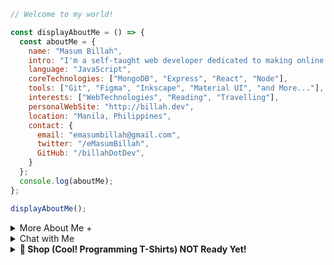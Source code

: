 
```javascript
// Welcome to my world!

const displayAboutMe = () => {
  const aboutMe = {
    name: "Masum Billah",
    intro: "I'm a self-taught web developer dedicated to making online dreams a reality.",
    language: "JavaScript",
    coreTechnologies: ["MongoDB", "Express", "React", "Node"],
    tools: ["Git", "Figma", "Inkscape", "Material UI", "and More..."],
    interests: ["WebTechnologies", "Reading", "Travelling"],
    personalWebSite: "http://billah.dev",
    location: "Manila, Philippines",
    contact: {
      email: "emasumbillah@gmail.com",
      twitter: "/eMasumBillah",
      GitHub: "/billahDotDev",
    }
  };
  console.log(aboutMe);
};

displayAboutMe();
```


<details> 
<summary>More About Me &#43;</summary>
  
```html
🙂 My Story:
I am passionate about JavaScript and web technologies. Before the pandemic, I was a struggling entrepreneur in the clothing industry.
'Cotton Logic' is a company where I hustled as a rainmaker. My business had its ups and downs, which were stressful, but I was learning
something new every day. During the pandemic, I decided to bring my passion into the business. Nowadays, two roles in my real-life game are:
'Web Development Service' and Rainmaking for 'Cotton Logic'. 

👩‍💻 I Speak:
English, Bangla(Native), Taglish, Hindi, and of course JavaScript!

🎓 Certification:
I'm a Bangladesh University of Engineering and Technology (BUET) certified full-stack web developer
on a journey of modern web mastery at the University of Helsinki.

```
</details>

<details> 
<summary>Chat with Me</summary>
<pre> 
There are times when you need someone to listen or give some advice. Book a slot to chat - anything from personal to career, 
Web Development, Graphic design, Digital Marketing, T-Shirt Business, and Mental Health.

<br />
The slots for May and June are fully booked. 
Availability for July will be announced in June on my Twitter account. You can fill out the <a href="https://app.grammarly.com/">Google Form</a> for the programming T-shirt business to get a quick response.
</pre>

</details>

<details>
<summary><strong>🛒 Shop (Cool! Programming T-Shirts) NOT Ready Yet!</strong></summary>

(Not yet ready! I'll upload the products soon...)

<br>
<br>

# Welcome to Cot Log Online Store

<br>
<br>

<table style="width: 100%;">
  <tr>
    <td align="center" valign="top" style="width: 20%;">
      <img src="https://images.unsplash.com/photo-1581655353564-df123a1eb820?w=500&auto=format&fit=crop&q=60&ixlib=rb-4.0.3&ixid=M3wxMjA3fDB8MHxzZWFyY2h8Mnx8dCUyMHNoaXJ0c3xlbnwwfHwwfHx8MA%3D%3D" style="max-width: 100%;" width="auto">
      <br>
      <strong>JavaScript Men's T-shirt (JST)</strong>
      <br>
      Price: $0.00
    </td>
    <td align="center" valign="top" style="width: 20%;">
      <img src="https://images.unsplash.com/photo-1583743814966-8936f5b7be1a?w=500&auto=format&fit=crop&q=60&ixlib=rb-4.0.3&ixid=M3wxMjA3fDB8MHxzZWFyY2h8NHx8dCUyMHNoaXJ0c3xlbnwwfHwwfHx8MA%3D%3D" style="max-width: 100%;" width="auto">
      <br>
      <strong>Python Men's T-shirt (PT)</strong>
      <br>
      Price: $0.00
    </td>
    <td align="center" valign="top" style="width: 20%;">
      <img src="https://m.me.png" style="max-width: 100%;" width="auto">
      <br>
      <strong>Java Men's T-shirt (JT)</strong>
      <br>
      Price: $0.00
    </td>
    <td align="center" valign="top" style="width: 20%;">
      <img src="https://example.com/image4.png" style="max-width: 100%;" width="auto">
      <br>
      <strong>Another T-shirt (AT)</strong>
      <br>
      Price: $0.00
    </td>
    <td align="center" valign="top" style="width: 20%;">
      <img src="https://example.com/image5.png" style="max-width: 100%;" width="auto">
      <br>
      <strong>Yet Another T-shirt (YAT)</strong>
      <br>
      Price: $0.00
    </td>
  </tr>
  <tr>
    <td align="center" valign="top" style="width: 20%;">
      <img src="https://example.com/image6.png" style="max-width: 100%;" width="auto">
      <br>
      <strong>And Another T-shirt (AAT)</strong>
      <br>
      Price: $0.00
    </td>
    <td align="center" valign="top" style="width: 20%;">
      <img src="https://example.com/image7.png" style="max-width: 100%;" width="auto">
      <br>
      <strong>Cool T-shirt (CT)</strong>
      <br>
      Price: $0.00
    </td>
    <td align="center" valign="top" style="width: 20%;">
      <img src="https://example.com/image8.png" style="max-width: 100%;" width="auto">
      <br>
      <strong>Awesome T-shirt (AT)</strong>
      <br>
      Price: $0.00
    </td>
    <td align="center" valign="top" style="width: 20%;">
      <img src="https://example.com/image9.png" style="max-width: 100%;" width="auto">
      <br>
      <strong>Funky T-shirt (FT)</strong>
      <br>
      Price: $0.00
    </td>
    <td align="center" valign="top" style="width: 20%;">
      <img src="https://example.com/image10.png" style="max-width: 100%;" width="auto">
      <br>
      <strong>Geeky T-shirt (GT)</strong>
      <br>
      Price: $0.00
    </td>
  </tr>
  <tr>
    <td align="center" valign="top" style="width: 20%;">
      <img src="https://example.com/image11.png" style="max-width: 100%;" width="auto">
      <br>
      <strong>Unique T-shirt (UT)</strong>
      <br>
      Price: $0.00
    </td>
    <td align="center" valign="top" style="width: 20%;">
      <img src="https://example.com/image12.png" style="max-width: 100%;" width="auto">
      <br>
      <strong>Special T-shirt (ST)</strong>
      <br>
      Price: $0.00
    </td>
    <td align="center" valign="top" style="width: 20%;">
      <img src="https://example.com/image13.png" style="max-width: 100%;" width="auto">
      <br>
      <strong>Creative T-shirt (CT)</strong>
      <br>
      Price: $0.00
    </td>
    <td align="center" valign="top" style="width: 20%;">
      <img src="https://example.com/image14.png" style="max-width: 100%;" width="auto">
      <br>
      <strong>Fun T-shirt (FT)</strong>
      <br>
      Price: $0.00
    </td>
    <td align="center" valign="top" style="width: 20%;">
      <img src="https://example.com/image15.png" style="max-width: 100%;" width="auto">
      <br>
      <strong>Smart T-shirt (ST)</strong>
      <br>
      Price: $0.00
    </td>
  </tr>
  <!-- Add more rows for additional products -->
</table>

<br>
<br>

### 🛒 How to Order

Ready to get your hands on these awesome products? Here's how:

Send a WhatsApp/telegram/Viber message with the following information:
- Product name and Code(s) or Screenshot(s)
- Quantity
- Shipping address

💸 We'll respond to confirm your order and provide payment instructions.

Or visit our online [store](google.com).

Happy shopping! 🎁
</details>

